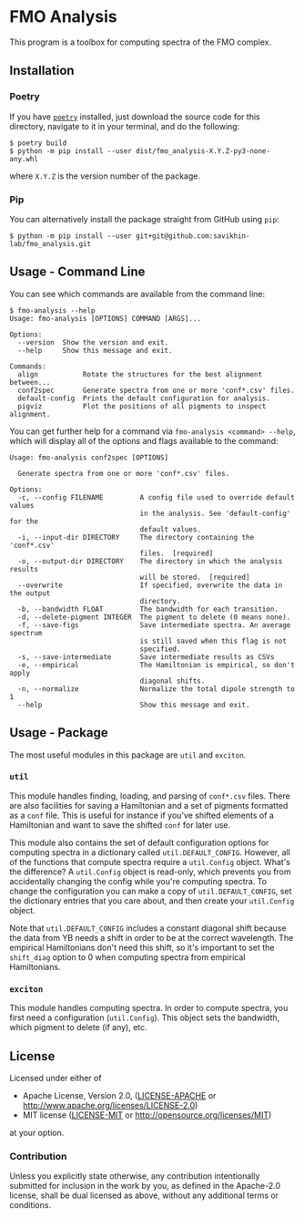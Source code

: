 # FMO Analysis

This program is a toolbox for computing spectra of the FMO complex.

## Installation
### Poetry
If you have [`poetry`](https://python-poetry.org) installed, just download the source code for this directory, navigate to it in your terminal, and do the following:
```
$ poetry build
$ python -m pip install --user dist/fmo_analysis-X.Y.Z-py3-none-any.whl
```
where `X.Y.Z` is the version number of the package.

### Pip
You can alternatively install the package straight from GitHub using `pip`:
```
$ python -m pip install --user git+git@github.com:savikhin-lab/fmo_analysis.git
```

## Usage - Command Line
You can see which commands are available from the command line:
```
$ fmo-analysis --help
Usage: fmo-analysis [OPTIONS] COMMAND [ARGS]...

Options:
  --version  Show the version and exit.
  --help     Show this message and exit.

Commands:
  align           Rotate the structures for the best alignment between...
  conf2spec       Generate spectra from one or more 'conf*.csv' files.
  default-config  Prints the default configuration for analysis.
  pigviz          Plot the positions of all pigments to inspect alignment.
```

You can get further help for a command via `fmo-analysis <command> --help`, which will display all of the options and flags available to the command:
```
Usage: fmo-analysis conf2spec [OPTIONS]

  Generate spectra from one or more 'conf*.csv' files.

Options:
  -c, --config FILENAME         A config file used to override default values
                                in the analysis. See 'default-config' for the
                                default values.
  -i, --input-dir DIRECTORY     The directory containing the 'conf*.csv'
                                files.  [required]
  -o, --output-dir DIRECTORY    The directory in which the analysis results
                                will be stored.  [required]
  --overwrite                   If specified, overwrite the data in the output
                                directory.
  -b, --bandwidth FLOAT         The bandwidth for each transition.
  -d, --delete-pigment INTEGER  The pigment to delete (0 means none).
  -f, --save-figs               Save intermediate spectra. An average spectrum
                                is still saved when this flag is not
                                specified.
  -s, --save-intermediate       Save intermediate results as CSVs
  -e, --empirical               The Hamiltonian is empirical, so don't apply
                                diagonal shifts.
  -n, --normalize               Normalize the total dipole strength to 1
  --help                        Show this message and exit.
```

## Usage - Package
The most useful modules in this package are `util` and `exciton`.

### `util`
This module handles finding, loading, and parsing of `conf*.csv` files. There are also facilities for saving a Hamiltonian and a set of pigments formatted as a `conf` file. This is useful for instance if you've shifted elements of a Hamiltonian and want to save the shifted `conf` for later use.

This module also contains the set of default configuration options for computing spectra in a dictionary called `util.DEFAULT_CONFIG`. However, all of the functions that compute spectra require a `util.Config` object. What's the difference? A `util.Config` object is read-only, which prevents you from accidentally changing the config while you're computing spectra. To change the configuration you can make a copy of `util.DEFAULT_CONFIG`, set the dictionary entries that you care about, and then create your `util.Config` object.

Note that `util.DEFAULT_CONFIG` includes a constant diagonal shift because the data from YB needs a shift in order to be at the correct wavelength. The empirical Hamiltonians don't need this shift, so it's important to set the `shift_diag` option to 0 when computing spectra from empirical Hamiltonians.

### `exciton`
This module handles computing spectra. In order to compute spectra, you first need a configuration (`util.Config`). This object sets the bandwidth, which pigment to delete (if any), etc.

## License

Licensed under either of

 * Apache License, Version 2.0, ([LICENSE-APACHE](LICENSE-APACHE) or http://www.apache.org/licenses/LICENSE-2.0)
 * MIT license ([LICENSE-MIT](LICENSE-MIT) or http://opensource.org/licenses/MIT)

at your option.

### Contribution

Unless you explicitly state otherwise, any contribution intentionally
submitted for inclusion in the work by you, as defined in the Apache-2.0
license, shall be dual licensed as above, without any additional terms or
conditions.